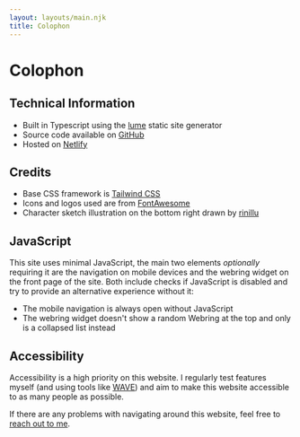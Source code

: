 ```yaml
---
layout: layouts/main.njk
title: Colophon
---
```


# Colophon

## Technical Information

* Built in Typescript using the [lume](https://lume.land) static site generator
* Source code available on [GitHub](https://github.com/pixeldesu/pixelde.su)
* Hosted on [Netlify](https://www.netlify.com/)

## Credits

* Base CSS framework is [Tailwind CSS](https://tailwindcss.com/)
* Icons and logos used are from [FontAwesome](https://fontawesome.com/)
* Character sketch illustration on the bottom right drawn by [rinillu](https://x.com/rinillu)

## JavaScript

This site uses minimal JavaScript, the main two elements _optionally_ requiring it are the navigation on mobile devices 
and the webring widget on the front page of the site. Both include checks if JavaScript is disabled and try
to provide an alternative experience without it:

* The mobile navigation is always open without JavaScript
* The webring widget doesn't show a random Webring at the top and only is a collapsed list instead

## Accessibility

Accessibility is a high priority on this website. I regularly test features myself (and using tools like 
[WAVE](https://wave.webaim.org/)) and aim to make this website accessible to as many people as possible.

If there are any problems with navigating around this website, feel free to [reach out to me](/contact).